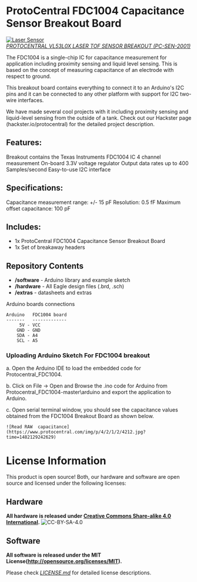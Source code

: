 ProtoCentral FDC1004 Capacitance Sensor Breakout Board
================================
[![Laser Sensor](https://www.protocentral.com/4064-large_default/protocentral-vl53l0x-laser-tof-sensor-breakout.jpg)  
*PROTOCENTRAL VL53L0X LASER TOF SENSOR BREAKOUT (PC-SEN-2001)*](https://www.protocentral.com/motiondistance/1049-protocentral-vl53l0x-laser-tof-sensor-breakout.html)

The FDC1004 is a single-chip IC for capacitance measurement for application including proximity sensing and liquid level sensing. This is based on the concept of measuring capacitance of an electrode with respect to ground. 

This breakout board contains everything to connect it to an Arduino's I2C pins and it can be connected to any other platform with support for I2C two-wire interfaces. 

We have made several cool projects with it including proximity sensing and liquid-level sensing from the outside of a tank. Check out our Hackster page (hackster.io/protocentral) for the detailed project description. 

Features:
---------
Breakout contains the Texas Instruments FDC1004 IC 
4 channel measurement
On-board 3.3V voltage regulator
Output data rates up to 400 Samples/second
Easy-to-use I2C interface

Specifications:
---------------
Capacitance measurement range: +/- 15 pF
Resolution: 0.5 fF
Maximum offset capacitance: 100 pF

Includes:
----------
* 1x ProtoCentral FDC1004 Capacitance Sensor Breakout Board
* 1x Set of breakaway headers

Repository Contents
-------------------
* **/software** - Arduino library and example sketch
* **/hardware** - All Eagle design files (.brd, .sch)
* **/extras** - datasheets and extras

Arduino boards connections


    Arduino   FDC1004 board
    -------   -------------
         5V - VCC
        GND - GND
        SDA - A4
        SCL - A5
 
###  Uploading Arduino Sketch For FDC1004 breakout

 a. Open the Arduino IDE to load the embedded code for Protocentral_FDC1004.

 b. Click on File -> Open and Browse the .ino code for Arduino from Protocentral_FDC1004-master\arduino and export the application to Arduino.
 
 c.  Open serial terminal window, you should see the capacitance values obtained from the FDC1004 Breakout Board as shown below.

    ![Read RAW	capacitance](https://www.protocentral.com/img/p/4/2/1/2/4212.jpg?time=1482129242629)


License Information
===================
This product is open source! Both, our hardware and software are open source and licensed under the following licenses:

Hardware
---------
**All hardware is released under [Creative Commons Share-alike 4.0 International](http://creativecommons.org/licenses/by-sa/4.0/).**
![CC-BY-SA-4.0](https://i.creativecommons.org/l/by-sa/4.0/88x31.png)

Software
--------
**All software is released under the MIT License(http://opensource.org/licenses/MIT).**

Please check [*LICENSE.md*](LICENSE.md) for detailed license descriptions.
